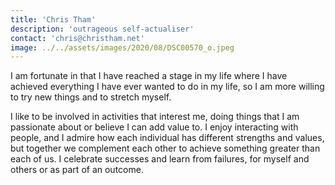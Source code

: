```yaml
---
title: 'Chris Tham'
description: 'outrageous self-actualiser'
contact: 'chris@christham.net'
image: ../../assets/images/2020/08/DSC00570_o.jpeg
---
```


I am fortunate in that I have reached a stage in my life where I have achieved everything I have ever wanted to do in my life, so I am more willing to try new things and to stretch myself.

I like to be involved in activities that interest me, doing things that I am passionate about or believe I can add value to. I enjoy interacting with people, and I admire how each individual has different strengths and values, but together we complement each other to achieve something greater than each of us. I celebrate successes and learn from failures, for myself and others or as part of an outcome.
